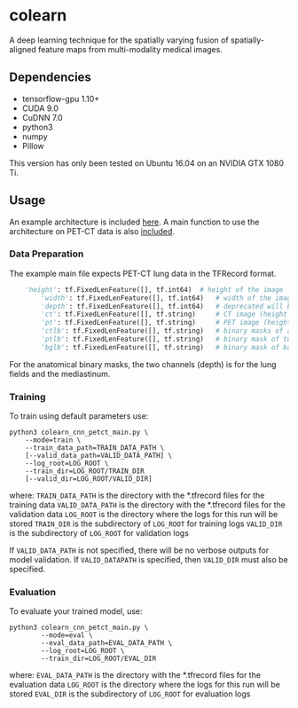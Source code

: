 # colearn
A deep learning technique for the spatially varying fusion of spatially-aligned feature maps from multi-modality medical images.

## Dependencies
- tensorflow-gpu 1.10+
- CUDA 9.0
- CuDNN 7.0
- python3
- numpy
- Pillow

This version has only been tested on Ubuntu 16.04 on an NVIDIA GTX 1080 Ti.

## Usage
An example architecture is included [here](src/colearn_cnn.py). A main function to use the architecture on PET-CT data is also [included](src/colearn_cnn_petct_main.py).

### Data Preparation
The example main file expects PET-CT lung data in the TFRecord format.

```python
	'height': tf.FixedLenFeature([], tf.int64)	# height of the image
        'width': tf.FixedLenFeature([], tf.int64)	# width of the image
        'depth': tf.FixedLenFeature([], tf.int64)	# deprecated will be removed
        'ct': tf.FixedLenFeature([], tf.string)		# CT image (height * width * 1)
        'pt': tf.FixedLenFeature([], tf.string)		# PET image (height * width * 1)
        'ctlb': tf.FixedLenFeature([], tf.string)	# binary masks of anatomical regions (height * width * 2)
        'ptlb': tf.FixedLenFeature([], tf.string)	# binary mask of tumours (height * w * 1)
        'bglb': tf.FixedLenFeature([], tf.string)	# binary mask of background (height * width * 1)
```

For the anatomical binary masks, the two channels (depth) is for the lung fields and the mediastinum.

### Training
To train using default parameters use:

```
python3 colearn_cnn_petct_main.py \
	--mode=train \
	--train_data_path=TRAIN_DATA_PATH \
	[--valid_data_path=VALID_DATA_PATH] \
	--log_root=LOG_ROOT \
	--train_dir=LOG_ROOT/TRAIN_DIR 
	[--valid_dir=LOG_ROOT/VALID_DIR]	
```

where:
	`TRAIN_DATA_PATH` is the directory with the \*.tfrecord files for the training data
	`VALID_DATA_PATH` is the directory with the \*.tfrecord files for the validation data
	`LOG_ROOT` is the directory where the logs for this run will be stored
	`TRAIN_DIR` is the subdirectory of `LOG_ROOT` for training logs
	`VALID_DIR` is the subdirectory of `LOG_ROOT` for validation logs

If `VALID_DATA_PATH` is not specified, there will be no verbose outputs for model validation.
If `VALID_DATAPATH` is specified, then `VALID_DIR` must also be specified.

### Evaluation
To evaluate your trained model, use:

```
python3 colearn_cnn_petct_main.py \
        --mode=eval \
        --eval_data_path=EVAL_DATA_PATH \
        --log_root=LOG_ROOT \
        --train_dir=LOG_ROOT/EVAL_DIR
```

where:
        `EVAL_DATA_PATH` is the directory with the \*.tfrecord files for the evaluation data
        `LOG_ROOT` is the directory where the logs for this run will be stored
        `EVAL_DIR` is the subdirectory of `LOG_ROOT` for evaluation logs
